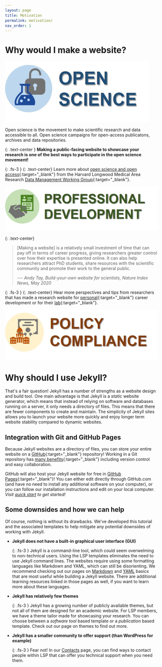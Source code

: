 ```yaml
---
layout: page
title: Motivation
permalink: motivation/
nav_order: 1
---
```


# Why would I make a website?

![open science](./images/open-science-logo-2.jpg)

Open science is the movement to make scientific research and data accessible to all. Open science campaigns for open-access publicatons, archives and data repositories. 

{: .text-center }
**Making a public-facing website to showcase your research is one of the best ways to participate in the open science movement!**

{: .fs-3 }
{: .text-center}
Learn more about [open science and open access](https://datamanagement.hms.harvard.edu/access/open-access){:target="_blank"} from the Harvard Longwood Medical Area Research [Data Management Working Group](https://datamanagement.hms.harvard.edu/){:target="_blank"}.

![professional development](./images/pro-dev-logo-2.jpg)


{: .text-center}
> \[Making a website] is a relatively small investment of time that can pay off in terms of career progress, giving researchers greater control over how their expertise is presented online. It can also help researchers attract PhD students, share resources with the scientific community and promote their work to the general public.
> 
> _--- Andy Tay, Build-your-own website for scientists, Nature Index News, May 2020_


{: .fs-3 }
{: .text-center}
Hear more perspectives and tips from researchers that has made a research website for [personal](https://www.natureindex.com/news-blog/build-your-own-academic-website-for-scientists-researchers-phd){:target="_blank"} career development or for their [lab](https://www-nature-com.ezp-prod1.hul.harvard.edu/articles/d41586-020-01298-5){:target="_blank"}. 

![policy compliance](./images/policy-compliance-logo-2.jpg)

# Why should I use Jekyll?

That's a fair question! Jekyll has a number of strengths as a website design and build tool. One main advantage is that Jekyll is a _static_ website generator, which means that instead of relying on software and databases running on a server, it only needs a directory of files. This means that there are fewer components to create and maintain. The simplicity of Jekyll sites allows you to launch your website more quickly and enjoy longer term website stability compared to dynamic websites. 

## Integration with Git and GitHub Pages

Because Jekyll websites are a directory of files, you can store your entire website on a [GitHub](https://github.com){:target="_blank"} repository! Working in a Git repository has [many benefits](https://www.atlassian.com/git/tutorials/why-git){:target="_blank"} including version control and easy collaboration. 

GitHub will also host your Jekyll website for free in [GitHub Pages](https://pages.github.com/){:target="_blank"}! You can either edit directly through GitHub.com (and have no need to install any additional software on your computer), or you can follow our installation instructions and edit on your local computer. *Visit [quick start](./quick-start) to get started!*

## Some downsides and how we can help

Of course, nothing is without its drawbacks. We've developed this tutorial and the associated templates to help mitigate any potential downsides of working with Jekyll.

- **Jekyll does not have a built-in graphical user interface (GUI)**
  
  {: .fs-3 }
  Jekyll is a command-line tool, which could seem overwelming to non-technical users. Using the LSP templates eliminates the need to use Jekyll command lines. The websites require using some formatting languages like Markdown and YAML, which can still be disorienting. We recommend checking out our pages on [Markdown](../markdown-basic) and [YAML](../yaml) basics that are most useful while building a Jekyll website. There are additional learning resources linked in those pages as well, if you want to learn more about these languages.
  
- **Jekyll has relatively few themes**

  {: .fs-3 }
  Jekyll has a growing number of publicly available themes, but not all of them are designed for an academic website. For LSP members, we have a theme tailor made for showcasing your research. You can choose between a _software tool_ based template or a _publication_ based template. Check out our page on themes to find out more.

- **Jekyll has a smaller community to offer support (than WordPress for example)**

  {: .fs-3 }
  Fear not! In our [Contacts](../contacts#getting-help) page, you can find ways to contact people within LSP that can offer you technical support when you need them. 
